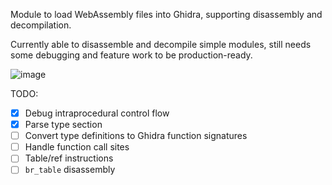 Module to load WebAssembly files into Ghidra, supporting disassembly and decompilation.

Currently able to disassemble and decompile simple modules, still needs some debugging and feature work to be production-ready. 

![image](https://user-images.githubusercontent.com/10344380/124648385-cea1cd80-de5c-11eb-81b6-d2e0039e1a0f.png)

TODO:
- [x] Debug intraprocedural control flow
- [x] Parse type section
- [ ] Convert type definitions to Ghidra function signatures
- [ ] Handle function call sites
- [ ] Table/ref instructions
- [ ] `br_table` disassembly
